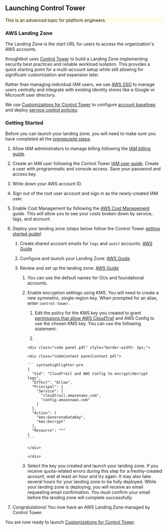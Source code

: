 
## Launching Control Tower


<div class="panel" style="background-color: #FFFAE6;border-width: 1px;">

<div class="panelContent" style="background-color: #FFFAE6;">

This is an advanced topic for platform engineers.

</div>

</div>

### AWS Landing Zone

The Landing Zone is the start URL for users to access the organization's
AWS accounts.

thoughtbot uses [Control Tower](https://aws.amazon.com/controltower/) to
build a Landing Zone implementing security best practices and reliable
workload isolation. This provides a quick starting point for a
multi-account setup while still allowing for significant customization
and expansion later.

Rather than managing individual IAM users, we use [AWS
SSO](https://aws.amazon.com/single-sign-on/) to manage users centrally
and integrate with existing identity stores like a Google or Microsoft
user directory.

We use [Customizations for Control
Tower](https://aws.amazon.com/solutions/implementations/customizations-for-aws-control-tower/)
to configure [account
baselines](https://docs.aws.amazon.com/controltower/latest/userguide/terminology.html)
and deploy [service control
policies](https://docs.aws.amazon.com/organizations/latest/userguide/orgs_manage_policies_scps.html).

### Getting Started

<div class="confluence-information-macro confluence-information-macro-note">

<span class="aui-icon aui-icon-small aui-iconfont-warning confluence-information-macro-icon"></span>

<div class="confluence-information-macro-body">

Before you can launch your landing zone, you will need to make sure you
have completed all the [prerequisite
steps](#landing-zone-prerequisites).

</div>

</div>

1.  Allow IAM administrators to manage billing following the [IAM
    billing
    guide](https://docs.aws.amazon.com/awsaccountbilling/latest/aboutv2/control-access-billing.html#ControllingAccessWebsite-Activate).

2.  <span class="inline-comment-marker" data-ref="cf0b31b9-f8d3-44f7-bf2a-5f1dcefa227e">Create
    an IAM user following the Control Tower</span> [IAM user
    guide](https://docs.aws.amazon.com/controltower/latest/userguide/setting-up.html#setting-up-iam).
    Create a user with programmatic and console access. Save your
    password and access key.

3.  Write down your AWS account ID.

4.  Sign out of the root user account and sign in as the newly-created
    IAM user.

5.  <span class="inline-comment-marker" data-ref="9283b9a5-03dd-4c8c-a2a4-ef6f2638c34a">Enable
    Cost Management by following the
    </span>[<span class="inline-comment-marker" data-ref="9283b9a5-03dd-4c8c-a2a4-ef6f2638c34a">AWS
    Cost
    Management</span>](https://docs.aws.amazon.com/cost-management/latest/userguide/billing-getting-started.html)<span class="inline-comment-marker" data-ref="9283b9a5-03dd-4c8c-a2a4-ef6f2638c34a">
    guide. This will allow you to see your costs broken down by service,
    tags, and account.</span>

6.  Deploy your landing zone (steps below follow the Control Tower
    [getting started
    guide](https://docs.aws.amazon.com/controltower/latest/userguide/getting-started-with-control-tower.html))
    
    1.  Create shared account emails for `logs` and `audit` accounts:
        [AWS
        Guide](https://docs.aws.amazon.com/controltower/latest/userguide/step-one.html)
    
    2.  Configure and launch your Landing Zone: [AWS
        Guide](https://docs.aws.amazon.com/controltower/latest/userguide/step-two.html)
    
    3.  Review and set up the landing zone: [AWS
        Guide](https://docs.aws.amazon.com/controltower/latest/userguide/review-and-set-up.html)
        
        1.  You can use the default names for OUs and foundational
            accounts.
        
        2.  <span class="inline-comment-marker" data-ref="db00ac43-732f-448c-9234-f3b64a660485">Enable
            encryption settings using KMS. You will need to create a new
            symmetric, single-region key. When prompted for an alias,
            enter
            </span>`control-tower`<span class="inline-comment-marker" data-ref="db00ac43-732f-448c-9234-f3b64a660485">.</span>
            
            1.  Edit the policy for the KMS key you created to grant
                [permissions that allow AWS
                CloudTrail](https://docs.aws.amazon.com/controltower/latest/userguide/getting-started-with-control-tower.html#kms-key-policy-update)
                and AWS Config to use the chosen KMS key. You can use
                the following statement:
            
            2.  
                
                <div class="code panel pdl" style="border-width: 1px;">
                
                <div class="codeContent panelContent pdl">
                
                ``` syntaxhighlighter-pre
                {
                  "Sid": "CloudTrail and AWS Config to encrypt/decrypt logs",
                  "Effect": "Allow",
                  "Principal": {
                    "Service": [
                      "cloudtrail.amazonaws.com",
                      "config.amazonaws.com"
                    ]
                  },
                  "Action": [
                    "kms:GenerateDataKey",
                    "kms:Decrypt"
                  ],
                  "Resource": "*"
                }
                ```
                
                </div>
                
                </div>
        
        3.  Select the key you created and launch your landing zone. If
            you receive quota-related errors during this step for a
            freshly-created account, wait at least an hour and try
            again. It may also take several hours for your landing zone
            to be fully deployed. While your landing zone is deploying,
            you will receive an email requesting email confirmation. You
            must confirm your email before the landing zone will
            complete successfully.

7.  Congratulations\! You now have an AWS Landing Zone managed by
    Control Tower.

You are now ready to launch [Customizations for Control
Tower](#launch-customizations-for-control-tower).
